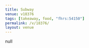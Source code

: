 ```yaml
---
title: Subway
venue: v18376
tags: [takeaway, food, "fhrs:54150"]
permalink: /v/18376/
layout: venue
---
```

null